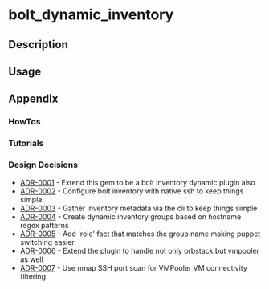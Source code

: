 # bolt_dynamic_inventory

## Description

## Usage

## Appendix

### HowTos

<!-- howtolog -->

<!-- howtologstop -->

### Tutorials

<!-- tutoriallog -->

<!-- tutoriallogstop -->

### Design Decisions

<!-- adrlog -->
* [ADR-0001](adr/0001-extend-this-gem-to-be-a-bolt-inventory-dynamic-plugin-also.md) - Extend this gem to be a bolt inventory dynamic plugin also
* [ADR-0002](adr/0002-configure-bolt-inventory-with-native-ssh-to-keep-things-simple.md) - Configure bolt inventory with native ssh to keep things simple
* [ADR-0003](adr/0003-gather-inventory-metadata-via-the-cli-to-keep-things-simple.md) - Gather inventory metadata via the cli to keep things simple
* [ADR-0004](adr/0004-create-dynamic-inventory-groups-based-on-hostname-regex-patterns.md) - Create dynamic inventory groups based on hostname regex patterns
* [ADR-0005](adr/0005-add-role-fact-that-matches-the-group-name-making-puppet-switching-easier.md) - Add 'role' fact that matches the group name making puppet switching easier
* [ADR-0006](adr/0006-extend-the-plugin-to-handle-not-only-orbstack-but-vmpooler-as-well.md) - Extend the plugin to handle not only orbstack but vmpooler as well
* [ADR-0007](adr/0007-use-nmap-ssh-port-scan-for-vmpooler-vm-connectivity-filtering.md) - Use nmap SSH port scan for VMPooler VM connectivity filtering
<!-- adrlogstop -->

